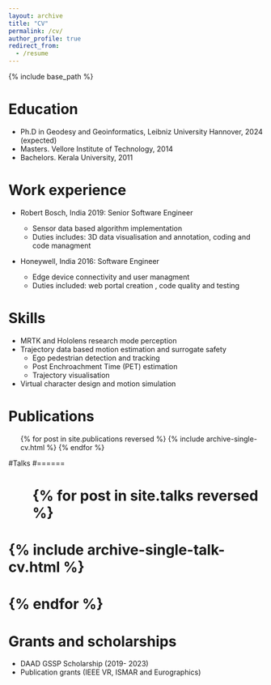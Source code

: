 ```yaml
---
layout: archive
title: "CV"
permalink: /cv/
author_profile: true
redirect_from:
  - /resume
---
```


{% include base_path %}

Education
======
* Ph.D in Geodesy and Geoinformatics, Leibniz University Hannover, 2024 (expected)
* Masters. Vellore Institute of Technology, 2014
* Bachelors. Kerala University, 2011

Work experience
======
* Robert Bosch, India 2019: Senior Software Engineer
  * Sensor data based algorithm implementation
  * Duties includes: 3D data visualisation and annotation, coding and code managment


* Honeywell, India  2016: Software Engineer
  * Edge device connectivity and user managment
  * Duties included: web portal creation , code quality and testing

  
Skills
======
* MRTK and Hololens research mode perception
* Trajectory data based motion estimation and surrogate safety
  * Ego pedestrian detection and tracking 
  * Post Enchroachment Time (PET) estimation
  * Trajectory visualisation 
* Virtual character design and motion simulation

Publications
======
  <ul>{% for post in site.publications reversed %}
    {% include archive-single-cv.html %}
  {% endfor %}</ul>
  
#Talks
#======
#  <ul>{% for post in site.talks reversed %}
#    {% include archive-single-talk-cv.html  %}
#  {% endfor %}</ul>
  
  
Grants and scholarships
======
* DAAD GSSP Scholarship (2019- 2023)
* Publication grants (IEEE VR, ISMAR and Eurographics) 
